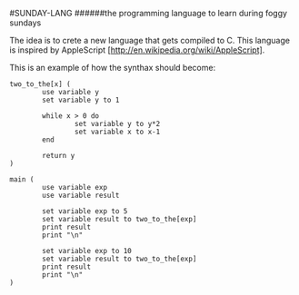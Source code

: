 #SUNDAY-LANG
######the programming language to learn during foggy sundays

The idea is to crete a new language that gets compiled to C. This language is inspired by AppleScript [http://en.wikipedia.org/wiki/AppleScript].


This is an example of how the synthax should become:

```
two_to_the[x] (
        use variable y
        set variable y to 1

        while x > 0 do
                set variable y to y*2
                set variable x to x-1
        end

        return y
)

main (
        use variable exp
        use variable result

        set variable exp to 5
        set variable result to two_to_the[exp]
        print result
        print "\n"

        set variable exp to 10
        set variable result to two_to_the[exp]
        print result
        print "\n"
)

```
